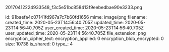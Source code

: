 20170412224933548_f3c5e51bc858413f9eebedbae90e3233.png

id: 91baefa4c07141fd967a7c7b60fd1656
mime: image/png
filename: 
created_time: 2020-05-23T14:56:40.705Z
updated_time: 2020-05-23T14:56:40.705Z
user_created_time: 2020-05-23T14:56:40.705Z
user_updated_time: 2020-05-23T14:56:40.705Z
file_extension: png
encryption_cipher_text: 
encryption_applied: 0
encryption_blob_encrypted: 0
size: 10738
is_shared: 0
type_: 4